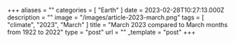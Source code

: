 +++
aliases = ""
categories = [ "Earth" ]
date = 2023-02-28T10:27:13.000Z
description = ""
image = "/images/article-2023-march.png"
tags = [ "climate", "2023", "March" ]
title = "March 2023 compared to March months from 1922 to 2022"
type = "post"
url = ""
_template = "post"
+++

